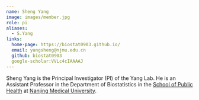 ```yaml
---
name: Sheng Yang
image: images/member.jpg
role: pi
aliases:
  - S.Yang
links:
  home-page: https://biostat0903.github.io/
  email: yangsheng@njmu.edu.cn
  github: biostat0903
  google-scholar:VVLc4cIAAAAJ
---
```


Sheng Yang is the Principal Investigator (PI) of the Yang Lab.
He is an Assistant Professor in the Department of Biostatistics in the [School of Public Health](https://gwxy.njmu.edu.cn/) at [Nanjing Medical University](https://www.njmu.edu.cn/).

